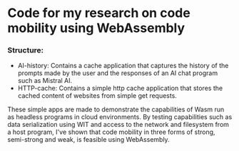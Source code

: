 # Code for my research on code mobility using WebAssembly
### Structure:
- AI-history: Contains a cache application that captures the history of the prompts made by the user and the responses of an AI chat program such as Mistral AI.
- HTTP-cache: Contains a simple http cache application that stores the cached content of websites from simple get requests.

These simple apps are made to demonstrate the capabilities of Wasm run as headless programs in cloud environments.
By testing capabilities such as data serialization using WIT and access to the network and filesystem from a host program, I've shown that code mobility in three forms of strong, semi-strong and weak, is feasible using WebAssembly.
